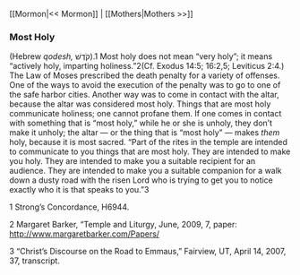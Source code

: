 [[Mormon|<< Mormon]]  |  [[Mothers|Mothers >>]]

### Most Holy
(Hebrew *qodesh,* קֹדֶשׁ).1 Most holy does not mean “very holy”; it means “actively holy, imparting holiness.”2(Cf. Exodus 14:5; 16:2,5; Leviticus 2:4.) The Law of Moses prescribed the death penalty for a variety of offenses. One of the ways to avoid the execution of the penalty was to go to one of the safe harbor cities. Another way was to come in contact with the altar, because the altar was considered most holy. Things that are most holy communicate holiness; one cannot profane them. If one comes in contact with something that is “most holy,” while he or she is unholy, they don’t make it unholy; the altar — or the thing that is “most holy” — makes *them* holy, because it is most sacred. “Part of the rites in the temple are intended to communicate to you things that are most holy. They are intended to make you holy. They are intended to make you a suitable recipient for an audience. They are intended to make you a suitable companion for a walk down a dusty road with the risen Lord who is trying to get you to notice exactly who it is that speaks to you.”3



1 Strong’s Concordance, H6944.


2 Margaret Barker, “Temple and Liturgy, June, 2009, 7, paper: http://www.margaretbarker.com/Papers/


3 “Christ’s Discourse on the Road to Emmaus,” Fairview, UT, April 14, 2007, 37, transcript.